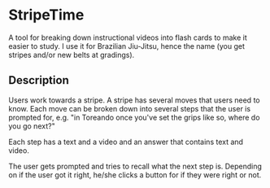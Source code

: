 StripeTime
===
A tool for breaking down instructional videos into flash cards to make it easier to study. I use it for Brazilian Jiu-Jitsu, hence the name (you get stripes and/or new belts at gradings).

Description
--
Users work towards a stripe. A stripe has several moves that users need to know. Each move can be broken down into several steps that the user is prompted for, e.g. "in Toreando once you've set the grips like so, where do you go next?"

Each step has a text and a video and an answer that contains text and video.

The user gets prompted and tries to recall what the next step is. Depending on if the user got it right, he/she clicks a button for if they were right or not.
